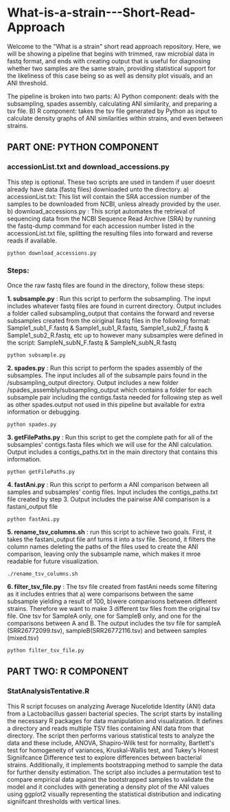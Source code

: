 # What-is-a-strain---Short-Read-Approach

Welcome to the "What is a strain" short read approach repository. 
Here, we will be showing a pipeline that begins with trimmed, raw microbial data in fastq format, and ends with creating output that is useful for diagnosing whether two samples are the same strain, providing statistical support for the likeliness of this case being so as well as density plot visuals, and an ANI threshold. 

The pipeline is broken into two parts:
  A) Python component: deals with the subsampling, spades assembly, calculating ANI similarity, and preparing a tsv file. 
  B) R component: takes the tsv file generated by Python as input to calculate density graphs of ANI similarities within strains, and even between strains. 


## PART ONE: PYTHON COMPONENT

### accessionList.txt and download_accessions.py
This step is optional. These two scripts are used in tandem if user doesnt already have data (fastq files) downloaded unto the directory. 
a) accessionList.txt: This list will contain the SRA accession number of the samples to be downloaded from NCBI, unless already provided by the user. 
b) download_accessions.py : This script automates the retrieval of sequencing data from the NCBI Sequence Read Archive (SRA) by running the fastq-dump command for each accession number listed in the accessionList.txt file, splitting the resulting files into forward and reverse reads if available.
```
python download_accessions.py
```
### Steps: 
Once the raw fastq files are found in the directory, follow these steps: 

**1. subsample.py** : Run this script to perform the subsampling. The input includes whatever fastq files are found in current directory. Output includes a folder called subsampling_output that contains the forward and reverse subsamples created from the oiriginal fastq files in the following format: Sample1_sub1_F.fastq & Sample1_sub1_R.fastq, Sample1_sub2_F.fastq & Sample1_sub2_R.fastq, etc up to however many subsamples were defined in the script: SampleN_subN_F.fastq & SampleN_subN_R.fastq
```
python subsample.py
```

**2. spades.py** : Run this script to perform the spades assembly of the subsamples. The input includes all of the subsample pairs found in the /subsampling_output directory. Output includes a new folder /spades_assembly/subsampling_output which contains a folder for each subsample pair including the contigs.fasta needed for following step as well as other spades.output not used in this pipeline but available for extra information or debugging. 
```
python spades.py
```

**3. getFilePaths.py** : Run this script to get the complete path for all of the subsamples' contigs.fasta files which we will use for the ANI calculation. Output includes a contigs_paths.txt in the main directory that contains this information. 
```
python getFilePaths.py
```

**4. fastAni.py** : Run this script to perform a ANI comparison between all samples and subsamples' contig files. Input includes the contigs_paths.txt file created by step 3. Output includes the pairwise ANI comparison is a fastani_output file 
```
python fastAni.py
```

**5. rename_tsv_columns.sh** : run this script to achieve two goals. First, it takes the fastani_output file anf turns it into a tsv file. Second, it filters the column names deleting the paths of the files used to create the ANI comparison, leaving only the subsample name, which makes it mroe readable for future visualization. 
```
./rename_tsv_columns.sh
```

**6. filter_tsv_file.py** : The tsv file created from fastAni needs some filtering as it includes entries that a) were comparisons between the same subsample yielding a result of 100, b)were comparisons between different strains. Therefore we want to make 3 different tsv files from the original tsv file. One tsv for SampleA only, one for SampleB only, and one for the comparisons between A and B. The output includes the tsv file for sampleA (SRR26772099.tsv), sampleB(SRR26772116.tsv) and between samples (mixed.tsv) 
```
python filter_tsv_file.py
```

## PART TWO: R COMPONENT

### StatAnalysisTentative.R
This R script focuses on analyzing Average Nucelotide Identity (ANI) data from a Lactobacillus gasseri bacterial species. The script starts by installing the necessary R packages for data manipulation and visualization. It defines a directory and reads multiple TSV files containing ANI data from that directory. The script then performs various statistical tests to analyze the data and these include, ANOVA, Shapiro-Wilk test for normality, Bartlett's test for homogeneity of variances, Kruskal-Wallis test, and Tukey's Honest Signiifcance Difference test to explore differences between bacterial strains. Additionally, it implements bootstrapping method to sample the data for further density estimation. The script also includes a permutation test to compare empirical data against the bootstrapped samples to validate the model and it concludes with generating a density plot of the ANI values using ggplot2 visually representing the statistical distribution and indicating signiifcant thresholds with vertical lines.






